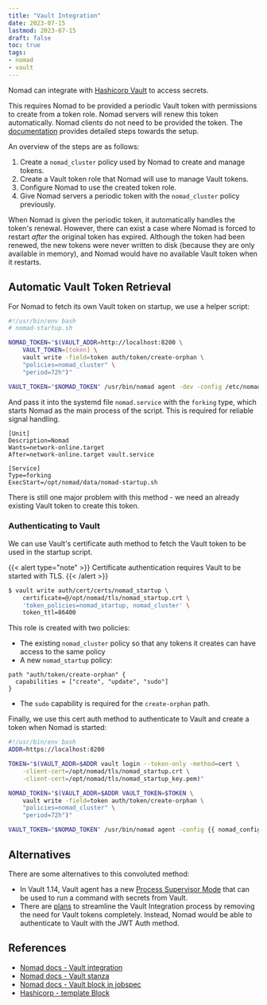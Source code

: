 ```yaml
---
title: "Vault Integration"
date: 2023-07-15
lastmod: 2023-07-15
draft: false
toc: true
tags:
- nomad
- vault
---
```


Nomad can integrate with [Hashicorp
Vault](https://www.hashicorp.com/products/vault) to access secrets.

This requires Nomad to be provided a periodic Vault token with permissions to
create from a token role. Nomad servers will renew this token automatically.
Nomad clients do not need to be provided the token. The
[documentation](https://developer.hashicorp.com/nomad/docs/integrations/vault-integration)
provides detailed steps towards the setup.

An overview of the steps are as follows:

1. Create a `nomad_cluster` policy used by Nomad to create and manage tokens.
2. Create a Vault token role that Nomad will use to manage Vault tokens.
3. Configure Nomad to use the created token role.
4. Give Nomad servers a periodic token with the `nomad_cluster` policy
   previously.

When Nomad is given the periodic token, it automatically handles the token's
renewal. However, there can exist a case where Nomad is forced to restart
*after* the original token has expired. Although the token had been renewed, the
new tokens were never written to disk (because they are only available in
memory), and Nomad would have no available Vault token when it restarts.

## Automatic Vault Token Retrieval

For Nomad to fetch its own Vault token on startup, we use a helper script:

```bash
#!/usr/bin/env bash
# nomad-startup.sh

NOMAD_TOKEN="$(VAULT_ADDR=http://localhost:8200 \
    VAULT_TOKEN=[token] \
    vault write -field=token auth/token/create-orphan \
    "policies=nomad_cluster" \
    "period=72h")"

VAULT_TOKEN="$NOMAD_TOKEN" /usr/bin/nomad agent -dev -config /etc/nomad.d &
```

And pass it into the systemd file `nomad.service` with the `forking` type, which
starts Nomad as the main process of the script. This is required for reliable
signal handling.

```text
[Unit]
Description=Nomad
Wants=network-online.target
After=network-online.target vault.service

[Service]
Type=forking
ExecStart=/opt/nomad/data/nomad-startup.sh
```

There is still one major problem with this method - we need an already existing Vault token
to create this token.

### Authenticating to Vault

We can use Vault's certificate auth method to fetch the Vault token to be used
in the startup script.

{{< alert type="note" >}}
Certificate authentication requires Vault to be started with TLS.
{{< /alert >}}

```bash
$ vault write auth/cert/certs/nomad_startup \
	certificate=@/opt/nomad/tls/nomad_startup.crt \
	'token_policies=nomad_startup, nomad_cluster' \
	token_ttl=86400
```

This role is created with two policies:
- The existing `nomad_cluster` policy so that any tokens it creates can have
  access to the same policy
- A new `nomad_startup` policy:

```text
path "auth/token/create-orphan" {
  capabilities = ["create", "update", "sudo"]
}
```

- The `sudo` capability is required for the `create-orphan` path.

Finally, we use this cert auth method to authenticate to Vault and create a
token when Nomad is started:

```bash
#!/usr/bin/env bash
ADDR=https://localhost:8200

TOKEN="$(VAULT_ADDR=$ADDR vault login --token-only -method=cert \
    -client-cert=/opt/nomad/tls/nomad_startup.crt \
    -client-cert=/opt/nomad/tls/nomad_startup_key.pem)"

NOMAD_TOKEN="$(VAULT_ADDR=$ADDR VAULT_TOKEN=$TOKEN \
	vault write -field=token auth/token/create-orphan \
    "policies=nomad_cluster" \
    "period=72h")"

VAULT_TOKEN="$NOMAD_TOKEN" /usr/bin/nomad agent -config {{ nomad_config_dir }} &
```

## Alternatives
There are some alternatives to this convoluted method:

- In Vault 1.14, Vault agent has a new [Process Supervisor
  Mode](https://developer.hashicorp.com/vault/docs/agent-and-proxy/agent/process-supervisor)
  that can be used to run a command with secrets from Vault.
- There are [plans](https://github.com/hashicorp/nomad/issues/15617) to
  streamline the Vault Integration process by removing the need for Vault tokens
  completely. Instead, Nomad would be able to authenticate to Vault with the JWT
  Auth method.

## References
- [Nomad docs - Vault integration](https://developer.hashicorp.com/nomad/docs/integrations/vault-integration)
- [Nomad docs - Vault stanza](https://developer.hashicorp.com/nomad/docs/configuration/vault)
- [Nomad docs - Vault block in jobspec](https://developer.hashicorp.com/nomad/docs/job-specification/vault)
- [Hashicorp - template Block](https://developer.hashicorp.com/nomad/docs/job-specification/template#vault-kv-api-v2)
